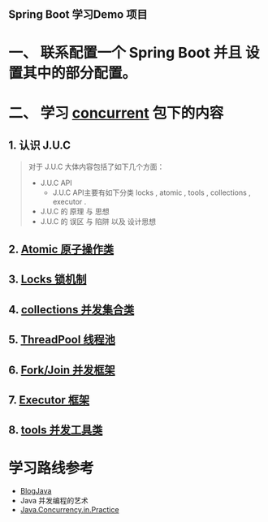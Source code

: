 Spring Boot 学习Demo 项目
----
[TOC]: # ""

# 一、 联系配置一个 Spring Boot 并且 设置其中的部分配置。
# 二、 学习 [concurrent](../java/com/chan/study/concurrent) 包下的内容
## 1. 认识 J.U.C
> 对于 J.U.C 大体内容包括了如下几个方面：
> - J.U.C API
>   - J.U.C API主要有如下分类 locks , atomic , tools , collections , executor .
> - J.U.C 的 原理 与 思想
> - J.U.C 的 误区 与 陷阱 以及 设计思想

## 2. [Atomic 原子操作类](../java/com/chan/study/concurrent/atomic/README.md)
## 3. [Locks 锁机制](../java/com/chan/study/concurrent/locks/README.md)
## 4. [collections 并发集合类](../java/com/chan/study/concurrent/collections/README.md)
## 5. [ThreadPool 线程池](../java/com/chan/study/concurrent/thread-pool/README.md) 
## 6. [Fork/Join 并发框架](../java/com/chan/study/concurrent/fork-join/README.md)
## 7. [Executor 框架](../java/com/chan/study/concurrent/executor/README.md)
## 8. [tools 并发工具类](../java/com/chan/study/concurrent/tools/README.md)


# 学习路线参考
- [BlogJava](http://www.blogjava.net/xylz/archive/2010/07/08/325587.html)
- Java 并发编程的艺术
- [Java.Concurrency.in.Practice](book/Java.Concurrency.in.Practice.pdf)
